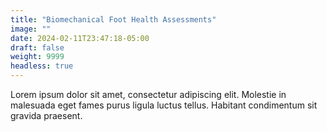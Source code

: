 ```yaml
---
title: "Biomechanical Foot Health Assessments"
image: ""
date: 2024-02-11T23:47:18-05:00
draft: false
weight: 9999
headless: true
---
```


Lorem ipsum dolor sit amet, consectetur adipiscing elit. Molestie in malesuada eget fames purus ligula luctus tellus. Habitant condimentum sit gravida praesent.